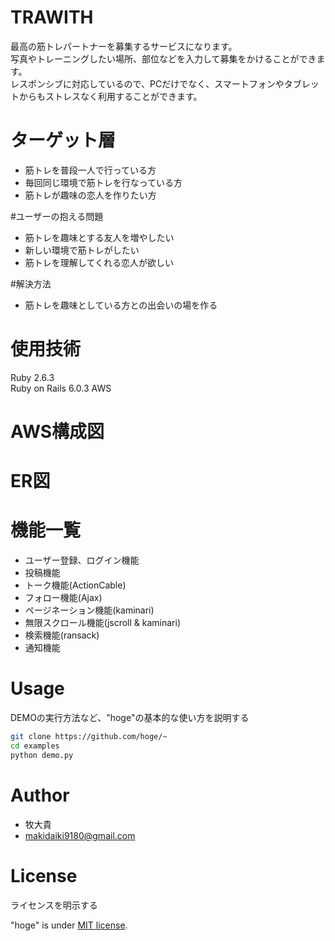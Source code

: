 # TRAWITH

最高の筋トレパートナーを募集するサービスになります。  
写真やトレーニングしたい場所、部位などを入力して募集をかけることができます。  
レスポンシブに対応しているので、PCだけでなく、スマートフォンやタブレットからもストレスなく利用することができます。

# ターゲット層

* 筋トレを普段一人で行っている方  
* 毎回同じ環境で筋トレを行なっている方
* 筋トレが趣味の恋人を作りたい方

#ユーザーの抱える問題

* 筋トレを趣味とする友人を増やしたい  
* 新しい環境で筋トレがしたい
* 筋トレを理解してくれる恋人が欲しい

#解決方法

* 筋トレを趣味としている方との出会いの場を作る

# 使用技術

Ruby 2.6.3  
Ruby on Rails 6.0.3
AWS

# AWS構成図



# ER図



# 機能一覧

* ユーザー登録、ログイン機能  
* 投稿機能  
* トーク機能(ActionCable)  
* フォロー機能(Ajax)  
* ページネーション機能(kaminari)  
* 無限スクロール機能(jscroll & kaminari)  
* 検索機能(ransack)  
* 通知機能

# Usage

DEMOの実行方法など、"hoge"の基本的な使い方を説明する

```bash
git clone https://github.com/hoge/~
cd examples
python demo.py
```

# Author

* 牧大貴
* makidaiki9180@gmail.com

# License
ライセンスを明示する

"hoge" is under [MIT license](https://en.wikipedia.org/wiki/MIT_License).

